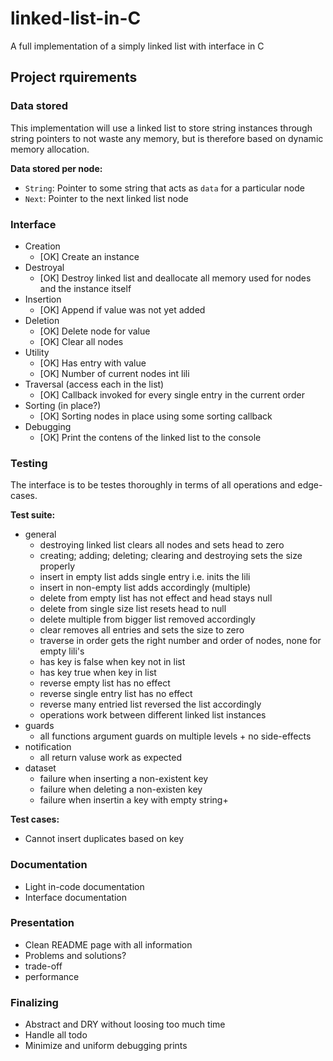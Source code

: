 # linked-list-in-C
 A full implementation of a simply linked list with interface in C

## Project rquirements
### Data stored
This implementation will use a linked list to store string instances through string pointers to not waste any memory, but is therefore based on dynamic memory allocation.

**Data stored per node:**
- `String`: Pointer to some string that acts as `data` for a particular node
- `Next`: Pointer to the next linked list node

### Interface
- Creation
  + [OK] Create an instance
- Destroyal
  + [OK] Destroy linked list and deallocate all memory used for nodes and the instance itself
- Insertion
  + [OK] Append if value was not yet added
- Deletion
  + [OK] Delete node for value
  + [OK] Clear all nodes
- Utility
  + [OK] Has entry with value
  + [OK] Number of current nodes int lili
- Traversal (access each in the list)
  + [OK] Callback invoked for every single entry in the current order
- Sorting (in place?)
  + [OK] Sorting nodes in place using some sorting callback
- Debugging
  + [OK] Print the contens of the linked list to the console

### Testing
The interface is to be testes thoroughly in terms of all operations and edge-cases.

**Test suite:**
- general
  + destroying linked list clears all nodes and sets head to zero
  + creating; adding; deleting; clearing and destroying sets the size properly
  + insert in empty list adds single entry i.e. inits the lili
  + insert in non-empty list adds accordingly (multiple)
  + delete from empty list has not effect and head stays null
  + delete from single size list resets head to null
  + delete multiple from bigger list removed accordingly
  + clear removes all entries and sets the size to zero
  + traverse in order gets the right number and order of nodes, none for empty lili's
  + has key is false when key not in list
  + has key true when key in list
  + reverse empty list has no effect
  + reverse single entry list has no effect
  + reverse many entried list reversed the list accordingly
  + operations work between different linked list instances
- guards
  + all functions argument guards on multiple levels + no side-effects
- notification
  + all return valuse work as expected
- dataset
  + failure when inserting a non-existent key
  + failure when deleting a non-existen key
  + failure when insertin a key with empty string+

**Test cases:**
- Cannot insert duplicates based on key

### Documentation
- Light in-code documentation
- Interface documentation

### Presentation
- Clean README page with all information
- Problems and solutions?
- trade-off
- performance

### Finalizing
- Abstract and DRY without loosing too much time
- Handle all todo
- Minimize and uniform debugging prints